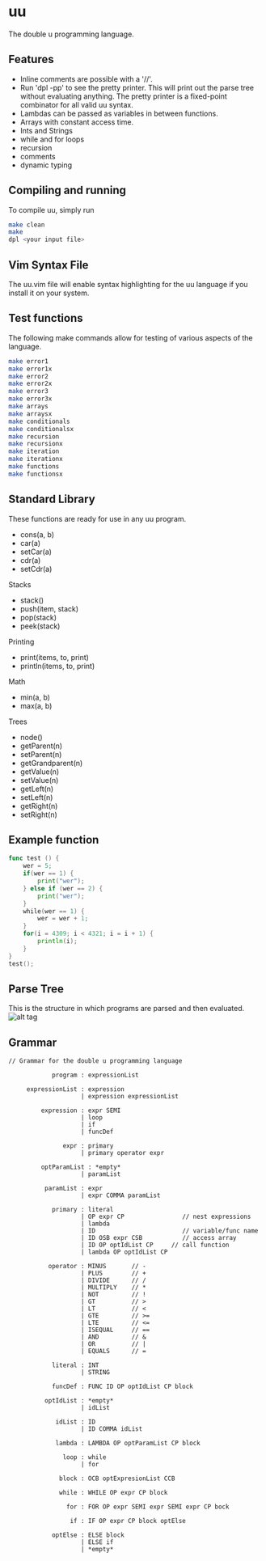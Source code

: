 # uu
The double u programming language.

## Features
  - Inline comments are possible with a '//'.
  - Run 'dpl -pp' to see the pretty printer.
    This will print out the parse tree without evaluating anything.  The pretty printer is a fixed-point combinator for all valid uu syntax.
  - Lambdas can be passed as variables in between functions.
  - Arrays with constant access time.  
  - Ints and Strings
  - while and for loops
  - recursion
  - comments
  - dynamic typing

## Compiling and running
  To compile uu, simply run
  ```sh
  make clean
  make
  dpl <your input file>
  ```
## Vim Syntax File
The uu.vim file will enable syntax highlighting for the uu language if you install it on your system.


## Test functions
The following make commands allow for testing of various aspects of the language.
```sh
make error1
make error1x
make error2
make error2x
make error3
make error3x
make arrays
make arraysx
make conditionals
make conditionalsx
make recursion
make recursionx
make iteration
make iterationx
make functions
make functionsx
```

## Standard Library
These functions are ready for use in any uu program.

  - cons(a, b)
  - car(a)
  - setCar(a)
  - cdr(a)
  - setCdr(a)

Stacks
  - stack()
  - push(item, stack)
  - pop(stack)
  - peek(stack)

Printing
  - print(items, to, print)
  - println(items, to, print)

Math
  - min(a, b)
  - max(a, b)

Trees
  - node()
  - getParent(n)
  - setParent(n)
  - getGrandparent(n)
  - getValue(n)
  - setValue(n)
  - getLeft(n)
  - setLeft(n)
  - getRight(n)
  - setRight(n)

## Example function
```go
func test () {
    wer = 5;
    if(wer == 1) {
        print("wer");
    } else if (wer == 2) {
        print("wer");
    }
    while(wer == 1) {
        wer = wer + 1;
    }
    for(i = 4309; i < 4321; i = i + 1) {
        println(i);
    }
}
test();
```
## Parse Tree
This is the structure in which programs are parsed and then evaluated.
![alt tag](https://github.com/thwillingham/uu/blob/master/parseTree.png)

## Grammar

```
// Grammar for the double u programming language

            program : expressionList

     expressionList : expression
                    | expression expressionList

         expression : expr SEMI
                    | loop
                    | if
                    | funcDef

               expr : primary
                    | primary operator expr

         optParamList : *empty*
                    | paramList

          paramList : expr
                    | expr COMMA paramList

            primary : literal
                    | OP expr CP                // nest expressions
                    | lambda
                    | ID                        // variable/func name
                    | ID OSB expr CSB           // access array
                    | ID OP optIdList CP     // call function
                    | lambda OP optIdList CP

           operator : MINUS       // -
                    | PLUS        // +
                    | DIVIDE      // /
                    | MULTIPLY    // *
                    | NOT         // !
                    | GT          // >
                    | LT          // <
                    | GTE         // >=
                    | LTE         // <=
                    | ISEQUAL     // ==
                    | AND         // &
                    | OR          // |
                    | EQUALS      // =

            literal : INT
                    | STRING

            funcDef : FUNC ID OP optIdList CP block

          optIdList : *empty*
                    | idList

             idList : ID
                    | ID COMMA idList

             lambda : LAMBDA OP optParamList CP block

               loop : while
                    | for

              block : OCB optExpresionList CCB

              while : WHILE OP expr CP block

                for : FOR OP expr SEMI expr SEMI expr CP bock

                 if : IF OP expr CP block optElse

            optElse : ELSE block
                    | ELSE if
                    | *empty*



```
